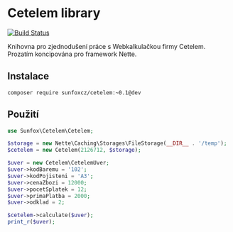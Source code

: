 Cetelem library
===============

[![Build Status](https://travis-ci.org/sunfoxcz/cetelem.svg?branch=master)](https://travis-ci.org/sunfoxcz/cetelem)

Knihovna pro zjednodušení práce s Webkalkulačkou firmy Cetelem. Prozatím koncipována pro framework Nette.

Instalace
---------

	composer require sunfoxcz/cetelem:~0.1@dev

Použití
-------

```php
use Sunfox\Cetelem\Cetelem;

$storage = new Nette\Caching\Storages\FileStorage(__DIR__ . '/temp');
$cetelem = new Cetelem(2126712, $storage);

$uver = new Cetelem\CetelemUver;
$uver->kodBaremu = '102';
$uver->kodPojisteni = 'A3';
$uver->cenaZbozi = 12000;
$uver->pocetSplatek = 12;
$uver->primaPlatba = 2000;
$uver->odklad = 2;

$cetelem->calculate($uver);
print_r($uver);
```
